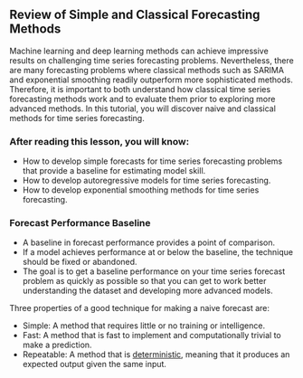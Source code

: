 ## Review of Simple and Classical Forecasting Methods

Machine learning and deep learning methods can achieve impressive results on challenging time series forecasting problems. Nevertheless, there are many forecasting problems where classical methods such as SARIMA and exponential smoothing readily outperform more sophisticated methods. Therefore, it is important to both understand how classical time series forecasting methods work and to evaluate them prior to exploring more advanced methods. In this tutorial, you will discover naive and classical methods for time series forecasting.

### After reading this lesson, you will know:
- How to develop simple forecasts for time series forecasting problems that provide a baseline for estimating model skill.
- How to develop autoregressive models for time series forecasting.
- How to develop exponential smoothing methods for time series forecasting.

### Forecast Performance Baseline
- A baseline in forecast performance provides a point of comparison.
- If a model achieves performance at or below the baseline, the technique should be fixed or abandoned.
- The goal is to get a baseline performance on your time series forecast problem as quickly as possible so that you can get to work better understanding the dataset and developing more advanced models.

Three properties of a good technique for making a naive forecast are:
- Simple: A method that requires little or no training or intelligence.
- Fast: A method that is fast to implement and computationally trivial to make a prediction.
- Repeatable: A method that is [deterministic](https://g.co/kgs/2LmQcr), meaning that it produces an expected output given the same input.

